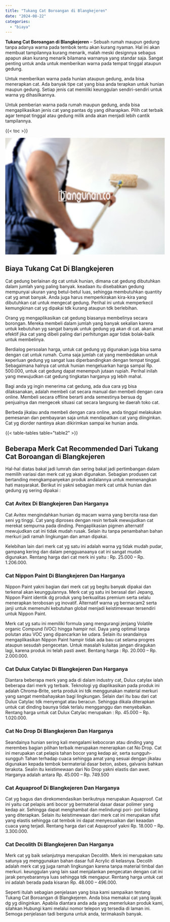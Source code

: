 ```yaml
---
title: "Tukang Cat Boroangan di Blangkejeren"
date: "2024-08-22"
categories: 
  - "biaya"
---
```


**Tukang Cat Boroangan di Blangkejeren** – Sebuah rumah maupun gedung tanpa adanya warna pada tembok tentu akan kurang nyaman. Hal ini akan membuat tampilannya kurang menarik, malah meski designnya sebagus apapun akan kurang menarik bilamana warnanya yang standar saja. Sangat penting untuk anda untuk memberikan warna pada tempat tinggal ataupun gedung.

Untuk memberikan warna pada hunian ataupun gedung, anda bisa menerapkan cat. Ada banyak tipe cat yang bisa anda terapkan untuk hunian maupun gedung. Setiap jenis cat memiliki keunggulan sendiri-sendiri untuk warna yg dihasilkannya.

Untuk pemberian warna pada rumah maupun gedung, anda bisa mengaplikasikan jenis cat yang pantas dg yang diharapkan. Pilih cat terbaik agar tempat tinggal atau gedung milik anda akan menjadi lebih cantik tampilannya.

{{< toc >}}

![Tukang Cat Boroangan di Blangkejeren](/images/jasa-cat-murah02.png)

## Biaya Tukang Cat Di Blangkejeren

Cat gedung berlainan dg cat untuk hunian, dimana cat gedung dibutuhkan dalam jumlah yang paling banyak. keadaan itu disebabkan gedung mempunyai ukuran yang betul-betul luas, sehingga membutuhkan quantity cat yg amat banyak. Anda juga harus memperkirakan kira-kira yang dibutuhkan cat untuk mengecat gedung. Perihal ini untuk memperkecil kemungkinan cat yg dipakai tdk kurang ataupun tdk berlebihan.

Orang yg mengaplikasikan cat gedung biasanya membelinya secara borongan. Mereka membeli dalam jumlah yang banyak sekalian karena untuk kebutuhan yg sangat banyak untuk gedung yg akan di cat. akan amat efektif jika cat yang dibeli paling dari perhitungan agar tidak bolak-balik untuk membelinya.

Berdialog persoalan harga, untuk cat gedung yg digunakan juga bisa sama dengan cat untuk rumah. Cuma saja jumlah cat yang membedakan untuk keperluan gedung yg sangat luas diperbandingkan dengan tempat tinggal. Sebagaimana halnya cat untuk hunian mengeluarkan harga sampai Rp. 500.000, untuk cat gedung dapat menempuh jutaan rupiah. Perihal inilah yang mewujudkan cat gedung tingkatan harganya yg lebih mahal.

Bagi anda yg ingin menerima cat gedung, ada dua cara yg bisa dilaksanakan, adalah membeli cat secara manual dan membeli dengan cara online. Membeli secara offline berarti anda semestinya bersua dg penjualnya dan mengecek situasi cat secara langsung ke daerah toko cat.

Berbeda jikalau anda membeli dengan cara online, anda tinggal melakukan pemesanan dan pembayaran saja untuk mendapatkan cat yang diinginkan. Cat yg diorder nantinya akan dikirimkan sampai ke hunian anda.

{{< table-tables table="table2" >}}

## Beberapa Merk Cat Recommended Dari Tukang Cat Boroangan di Blangkejeren

Hal-hal diatas bakal jadi lumrah dan sering bakal jadi pertimbangan dalam memilih variasi dan merk cat yg akan digunakan. Sebagian produsen cat bertanding mengkampanyekan produk andalannya untuk memenangkan hati masyarakat. Berikut ini yakni sebagian merk cat untuk hunian dan gedung yg sering dipakai :

### Cat Avitex Di Blangkejeren Dan Harganya

Cat Avitex mengindahkan hunian dg macam warna yang bercita rasa dan seni yg tinggi. Cat yang diproses dengan resin terbaik mewujudkan cat merekat sempurna pada dinding. Pengaplikasian pigmen alternatif mewujudkan cat ini tidak mudah rusak. Selain itu tanpa penambahan bahan merkuri jadi ramah lingkungan dan aman dipakai.

Kelebihan lain dari merk cat yg satu ini adalah warna yg tidak mudah pudar, gampang kering dan dalam pengguanaanya cat ini sangat mudah digunakan. Rentang harga dari cat merk ini yaitu : Rp. 25.000 – Rp. 1.206.000.

### Cat Nippon Paint Di Blangkejeren Dan Harganya

Nippon Paint yakni bagian dari merk cat yg begitu banyak dipakai dan terkenal akan keunggulannya. Merk cat yg satu ini berasal dari Jepang, Nippon Paint identik dg produk yang berkualitas premium serta selalu menerapkan terobosan yg inovatif. Alternatif warna yg bermacam2 serta janji untuk memenuhi kebutuhan global menjadi keistimewaan tersendiri untuk Nippon Paint.

Merk cat yg satu ini memiliki formula yang mengurangi jenjang Volatile organic Compund (VOC) hingga hampir nol. Daya yang optimal tanpa polutan atau VOC yang dipancarkan ke udara. Selain itu seandainya mengaplikasikan Nippon Paint hampir tidak ada bau cat selama progres ataupun sesudah pengecetan. Untuk masalah kulaitas jangan diragukan lagi, karena produk ini telah pasti awet. Bentang harga : Rp. 20.000 – Rp. 2.000.000.

### Cat Dulux Catylac Di Blangkejeren Dan Harganya

Diantara beberapa merk yang ada di dalam industry cat, Dulux catylax ialah beberapa dari merk yg terbaik. Teknologi yg diaplikasikan pada produk ini adalah Chroma-Brite, serta produk ini tdk menggunakan material merkuri yang sangat membahayakan bagi lingkungan. Selain dari itu bau dari cat Dulux Catylac tdk menyengat atau beracun. Sehingga dikala diterapkan untuk cat dinding baunya tidak terlalu mengganggu dan menyebalkan. Rentang harga untuk cat Dulux Catylac merupakan : Rp. 45.000 – Rp. 1.020.000.

### Cat No Drop Di Blangkejeren Dan Harganya

Seandainya hunian sering kali mengalami kebocoran atau dinding yang merembes bagian pilihan terbaik merupakan menerapkan cat No Drop. Cat ini merupakan cat pelapis tahan bocor yang kedap air, serta sungguh-sungguh Tahan terhadap cuaca sehingga amat yang sesuai dengan jikalau digunakan kepada tembok bermaterial dasar beton, asbes, galvanis bahkan terakota. Sealin itu keistimewaan dari No Drop yakni elastis dan awet. Harganya adalah antara Rp. 45.000 – Rp. 749.500

### Cat Aquaproof Di Blangkejeren Dan Harganya

Cat yg bagus dan direkomendasikan berikutnya merupakan Aquaproof. Cat ini yaitu cat pelapis anti bocor yg bermaterial dasar dasar polimer yang kedap air. Sehingga dapat menghambat dan melindungi pori- pori bidang yang diterapkan. Selain itu keistimewaan dari merk cat ini merupakan sifat yang elastis sehingga cat tembok ini dapat menyesuaikan dari keaadan cuaca yang terjadi. Rentang harga dari cat Aquaproof yakni Rp. 18.000 – Rp. 3.300.000.

### Cat Decolith Di Blangkejeren Dan Harganya

Merk cat yg baik selanjutnya merupakan Decolith. Merk ini merupakan satu satunya yg menggunakan bahan dasar full Acrylic di kelasnya. Decolih adalah merk cat yg juga ramah lingkungan karena tanpa material timbal dan merkuri. keunggulan yang lain saat menjalankan pengecatan dengan cat ini jarak penyebarannya luas sehingga tdk mengapur. Rentang harga untuk cat ini adalah berada pada kisaran Rp. 48.000 – 496.000.

Seperti itulah sebagian penjelasan yang bisa kami sampaikan tentang Tukang Cat Boroangan di Blangkejeren. Anda bisa memakai cat yang layak dg yg diinginkan. Apabila diantara anda ada yang memerlukan produk kami, silahkan Hubungi kami melalui nomor telepon yg tersedia di laman ini. Semoga penjelasan tadi berguna untuk anda, terimakasih banyak.
